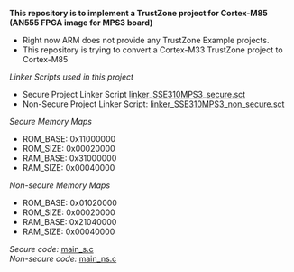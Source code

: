 **This repository is to implement a TrustZone project for Cortex-M85 (AN555 FPGA image for MPS3 board)**

- Right now ARM does not provide any TrustZone Example projects.
- This repository is trying to convert a Cortex-M33 TrustZone project to Cortex-M85

*Linker Scripts used in this project*
- Secure Project Linker Script [linker_SSE310MPS3_secure.sct](https://github.com/Tomal-kuet/SSE310_MPS3_AN555_TZ/blob/main/SSE310_S/RTE/Device/SSE-310-MPS3_AN555/linker_SSE310MPS3_secure.sct)
- Non-Secure Project Linker Script: [linker_SSE310MPS3_non_secure.sct](https://github.com/Tomal-kuet/SSE310_MPS3_AN555_TZ/blob/main/SSE310_NS/RTE/Device/SSE-310-MPS3_AN555/linker_SSE310MPS3_non_secure.sct)

*Secure Memory Maps*
- ROM_BASE: 0x11000000
- ROM_SIZE: 0x00020000
- RAM_BASE: 0x31000000
- RAM_SIZE: 0x00040000

*Non-secure Memory Maps*
- ROM_BASE: 0x01020000
- ROM_SIZE: 0x00020000
- RAM_BASE: 0x21040000
- RAM_SIZE: 0x00040000

*Secure code:* [main_s.c](https://github.com/Tomal-kuet/SSE310_MPS3_AN555_TZ/blob/main/SSE310_S/main.c) <br/>
*Non-secure code:* [main_ns.c](https://github.com/Tomal-kuet/SSE310_MPS3_AN555_TZ/blob/main/SSE310_NS/main_ns.c)


